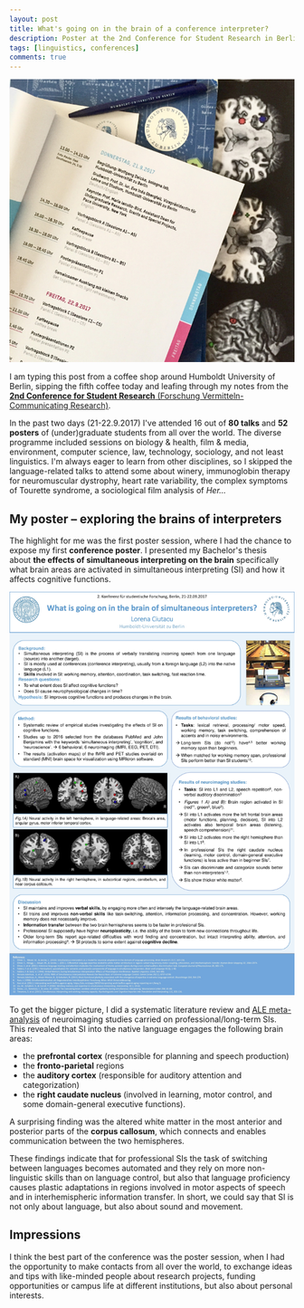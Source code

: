 ```yaml
---
layout: post
title: What's going on in the brain of a conference interpreter?
description: Poster at the 2nd Conference for Student Research in Berlin
tags: [linguistics, conferences]
comments: true
---
```


![cover](../assets/img/stuko17.jpg)

I am typing this post from a coffee shop around Humboldt University of Berlin, sipping the fifth coffee today and leafing through my notes from the [**2nd Conference for Student Research** (Forschung Vermitteln-Communicating Research)](https://www.hu-berlin.de/de/einrichtungen-organisation/verwaltung/bolognalab/zweite-konferenz-fuer-studentische-forschung). 

In the past two days (21-22.9.2017) I've attended 16 out of **80 talks** and **52 posters** of (under)graduate students from all over the world. The diverse programme included sessions on biology & health, film & media, environment, computer science, law, technology, sociology, and not least linguistics. I'm always eager to learn from other disciplines, so I skipped the language-related talks to attend some about winery, immunoglobin therapy for neuromuscular dystrophy, heart rate variability, the complex symptoms of Tourette syndrome, a sociological film analysis of *Her...*

## My poster – exploring the brains of interpreters

The highlight for me was the first poster session, where I had the chance to expose my first **conference poster**. I presented my Bachelor's thesis about **the effects of simultaneous interpreting on the brain** specifically what brain areas are activated in simultaneous interpreting (SI) and how it affects cognitive functions.

![poster](../assets/img/posterTranslatorsBrain.jpg)

To get the bigger picture, I did a systematic literature review and [ALE meta-analysis](https://www.brainmap.org/ale/) of neuroimaging studies carried on professional/long-term SIs. This revealed that SI into the native language engages the following brain areas:

* the **prefrontal cortex** (responsible for planning and speech production)
* the **fronto-parietal** regions
* the **auditory cortex** (responsible for auditory attention and categorization)
* the **right caudate nucleus** (involved in learning, motor control, and some domain-general executive functions). 

A surprising finding was the altered white matter in the most anterior and posterior parts of the **corpus callosum**, which connects and enables communication between the two hemispheres. 

These findings indicate that for professional SIs the task of switching between languages becomes automated and they rely on more non-linguistic skills than on language control, but also that language proficiency causes plastic adaptations in regions involved in motor aspects of speech and in interhemispheric information transfer. In short, we could say that SI is not only about language, but also about sound and movement.


## Impressions

I think the best part of the conference was the poster session, when I had the opportunity to make contacts from all over the world, to exchange ideas and tips with like-minded people about research projects, funding opportunities or campus life at different institutions, but also about personal interests.